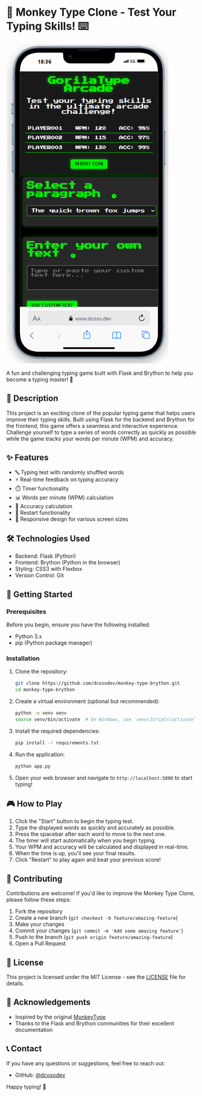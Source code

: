 # 🐒 Monkey Type Clone - Test Your Typing Skills! ⌨️

![Monkey Type Clone Screenshot](/images/screenshot.png)

A fun and challenging typing game built with Flask and Brython to help you become a typing master! 🚀

## 📝 Description

This project is an exciting clone of the popular typing game that helps users improve their typing skills. Built using Flask for the backend and Brython for the frontend, this game offers a seamless and interactive experience. Challenge yourself to type a series of words correctly as quickly as possible while the game tracks your words per minute (WPM) and accuracy.

## ✨ Features

- 🔤 Typing test with randomly shuffled words
- ⚡ Real-time feedback on typing accuracy
- ⏱️ Timer functionality
- 📊 Words per minute (WPM) calculation
- 🎯 Accuracy calculation
- 🔄 Restart functionality
- 📱 Responsive design for various screen sizes

## 🛠️ Technologies Used

- Backend: Flask (Python)
- Frontend: Brython (Python in the browser)
- Styling: CSS3 with Flexbox
- Version Control: Git

## 🚀 Getting Started

### Prerequisites

Before you begin, ensure you have the following installed:

- Python 3.x
- pip (Python package manager)

### Installation

1. Clone the repository:
   ```bash
   git clone https://github.com/dcosodev/monkey-type-brython.git
   cd monkey-type-brython
   ```

2. Create a virtual environment (optional but recommended):
   ```bash
   python -m venv venv
   source venv/bin/activate  # On Windows, use `venv\Scripts\activate`
   ```

3. Install the required dependencies:
   ```bash
   pip install -r requirements.txt
   ```

4. Run the application:
   ```bash
   python app.py
   ```

5. Open your web browser and navigate to `http://localhost:5000` to start typing!

## 🎮 How to Play

1. Click the "Start" button to begin the typing test.
2. Type the displayed words as quickly and accurately as possible.
3. Press the spacebar after each word to move to the next one.
4. The timer will start automatically when you begin typing.
5. Your WPM and accuracy will be calculated and displayed in real-time.
6. When the time is up, you'll see your final results.
7. Click "Restart" to play again and beat your previous score!

## 🤝 Contributing

Contributions are welcome! If you'd like to improve the Monkey Type Clone, please follow these steps:

1. Fork the repository
2. Create a new branch (`git checkout -b feature/amazing-feature`)
3. Make your changes
4. Commit your changes (`git commit -m 'Add some amazing feature'`)
5. Push to the branch (`git push origin feature/amazing-feature`)
6. Open a Pull Request

## 📜 License

This project is licensed under the MIT License - see the [LICENSE](LICENSE) file for details.

## 🙏 Acknowledgements

- Inspired by the original [MonkeyType](https://monkeytype.com/)
- Thanks to the Flask and Brython communities for their excellent documentation

## 📞 Contact

If you have any questions or suggestions, feel free to reach out:

- GitHub: [@dcosodev](https://github.com/dcosodev)

Happy typing! 🎉
